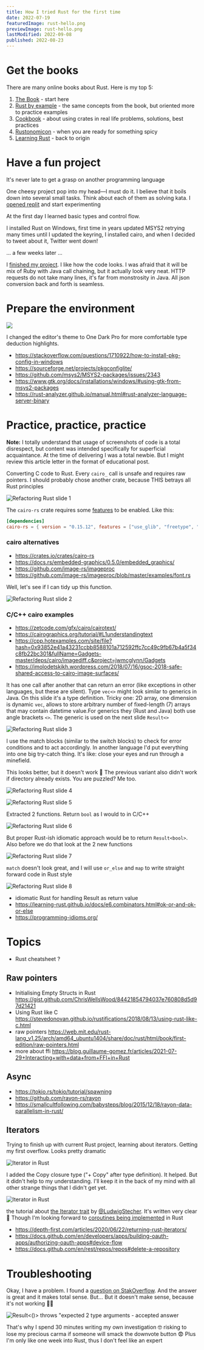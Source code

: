 ```yaml
---
title: How I tried Rust for the first time
date: 2022-07-19
featuredImage: rust-hello.png
previewImage: rust-hello.png
lastModified: 2022-09-08
published: 2022-08-23
---
```



# Get the books

There are many online books about Rust. Here is my top 5:

1. [The Book](https://doc.rust-lang.org/book/ch04-02-references-and-borrowing.html) - start here
2. [Rust by example](https://doc.rust-lang.org/rust-by-example/std/result/question_mark.html) - the same concepts from the book, but oriented more to practice examples
3. [Cookbook](https://rust-lang-nursery.github.io/rust-cookbook/file/read-write.html) - about using crates in real life problems, solutions, best practices
4. [Rustonomicon](https://doc.rust-lang.org/nomicon/send-and-sync.html) - when you are ready for something spicy
5. [Learning Rust](https://learning-rust.github.io/docs/e6.combinators.html#ok-or-and-ok-or-else) - back to origin


# Have a fun project

It's never late to get a grasp on another programming language

One cheesy project pop into my head—I must do it. I believe that it boils down into several small tasks. Think about each of them as solving kata.
I [opened replit](https://replit.com/@stakanmartini/GithubBrush#src/main.rs) and start experimenting

At the first day I learned basic types and control flow.

I installed Rust on Windows, first time in years updated MSYS2 retrying many times until I updated the keyring, I installed cairo, and when I decided to tweet about it, Twitter went down!


... a few weeks later ...

I [finished my project](/projects/github-activity-brush). I like how the code looks. I was afraid that it will be mix of Ruby with Java call chaining, but it actually look very neat. HTTP requests do not take many lines, it's far from monstrosity in Java. All json conversion back and forth is seamless.


# Prepare the environment


![](./rust-mingw-w64-config.png)

I changed the editor's theme to One Dark Pro for more comfortable type deduction highlights.

- https://stackoverflow.com/questions/1710922/how-to-install-pkg-config-in-windows
- https://sourceforge.net/projects/pkgconfiglite/
- https://github.com/msys2/MSYS2-packages/issues/2343
- https://www.gtk.org/docs/installations/windows/#using-gtk-from-msys2-packages
- https://rust-analyzer.github.io/manual.html#rust-analyzer-language-server-binary


# Practice, practice, practice

**Note:** I totally understand that usage of screenshots of code is a total disrespect, but content was intended specifically for superficial acquaintance. At the time of delivering I was a total newbie. But I might review this article letter in the format of educational post.

Converting C code to Rust. Every `cairo_` call is unsafe and requires raw pointers. I should probably chose another crate, because THIS betrays all Rust principles

![Refactoring Rust slide 1](./rust-learning-cairo-1.png)

The `cairo-rs` crate requires some [features](https://doc.rust-lang.org/cargo/reference/features.html) to be enabled. Like this:

```toml
[dependencies]
cairo-rs = { version = "0.15.12", features = ["use_glib", "freetype", "png"] }
```


### cairo alternatives

- https://crates.io/crates/cairo-rs
- https://docs.rs/embedded-graphics/0.5.0/embedded_graphics/
- https://github.com/image-rs/imageproc
- https://github.com/image-rs/imageproc/blob/master/examples/font.rs


Well, let's see if I can tidy up this function. 

![Refactoring Rust slide 2](./rust-learning-cairo-2.png)

### C/C++ cairo examples

- https://zetcode.com/gfx/cairo/cairotext/
- https://cairographics.org/tutorial/#L1understandingtext
- https://cpp.hotexamples.com/site/file?hash=0x93852e41a43231ccbb8588101a712592ffc7cc49c9fb67b4a5f34c8fb22bc301&fullName=Gadgets-master/deps/cairo/imagediff.c&project=jwmcglynn/Gadgets
- https://imolodetskikh.wordpress.com/2018/07/16/gsoc-2018-safe-shared-access-to-cairo-image-surfaces/


It has one call after another that can return an error (like exceptions in other languages, but these are silent). Type `vec<>` might look similar to generics in Java. On this slide it's a type definition. Tricky one: 2D array, one dimension is dynamic `vec`, allows to store arbitrary number of fixed-length (7) arrays that may contain datetime value.For generics they (Rust and Java) both use angle brackets `<>`. The generic is used on the next slide `Result<>`

![Refactoring Rust slide 3](./rust-learning-cairo-3.png)

I use the match blocks (similar to the switch blocks) to check for error conditions and to act accordingly. In another language I'd put everything into one big try-catch thing. It's like: close your eyes and run through a minefield.


This looks better, but it doesn't work 🙂 The previous variant also didn't work if directory already exists. You are puzzled? Me too.


![Refactoring Rust slide 4](./rust-learning-cairo-4.png)

![Refactoring Rust slide 5](./rust-learning-cairo-5.png)

Extracted 2 functions. Return `bool` as I would to in C/C++

![Refactoring Rust slide 6](./rust-learning-cairo-6.png)

But proper Rust-ish idiomatic approach would be to return `Result<bool>`. Also before we do that look at the 2 new functions

![Refactoring Rust slide 7](./rust-learning-cairo-7.png)

`match` doesn't look great, and I will use `or_else` and `map` to write straight forward code in Rust style

![Refactoring Rust slide 8](./rust-learning-cairo-8.png)


- idiomatic Rust for handling Result as return value
- https://learning-rust.github.io/docs/e6.combinators.html#ok-or-and-ok-or-else
- https://programming-idioms.org/



# Topics

- Rust cheatsheet ?

## Raw pointers

- Initialising Empty Structs in Rust https://gist.github.com/ChrisWellsWood/84421854794037e760808d5d97d21421
- Using Rust like C https://stevedonovan.github.io/rustifications/2018/08/13/using-rust-like-c.html
- raw pointers https://web.mit.edu/rust-lang_v1.25/arch/amd64_ubuntu1404/share/doc/rust/html/book/first-edition/raw-pointers.html
- more about ffi https://blog.guillaume-gomez.fr/articles/2021-07-29+Interacting+with+data+from+FFI+in+Rust

## Async

- https://tokio.rs/tokio/tutorial/spawning
- https://github.com/rayon-rs/rayon
- https://smallcultfollowing.com/babysteps/blog/2015/12/18/rayon-data-parallelism-in-rust/


## Iterators

Trying to finish up with current Rust project, learning about iterators. Getting my first overflow. Looks pretty dramatic

![Iterator in Rust](./rust-iterators-stack-overflow.png)

I added the Copy closure type ("+ Copy" after type definition). It helped. But it didn't help to my understanding. I'll keep it in the back of my mind with all other strange things that I didn't get yet.

![Iterator in Rust](./rust-iterators-fixed.png)

the tutorial about [the Iterator trait](https://aloso.github.io/2021/03/09/creating-an-iterator) by [@LudwigStecher](https://twitter.com/LudwigStecher). It's written very clear 👏 Though I'm looking forward to [coroutines being implemented](https://doc.rust-lang.org/beta/unstable-book/language-features/generators.html) in Rust


- https://depth-first.com/articles/2020/06/22/returning-rust-iterators/
- https://docs.github.com/en/developers/apps/building-oauth-apps/authorizing-oauth-apps#device-flow
- https://docs.github.com/en/rest/repos/repos#delete-a-repository


# Troubleshooting

Okay, I have a problem. I found a [question on StakOverflow](https://stackoverflow.com/q/53584631/1104612). And the answer is great and it makes total sense. But… But it doesn't make sense, because it's not working 😵‍💫

![Result<()> throws "expected 2 type arguments - accepted answer](./rust-so-answer-result.png)

That's why I spend 30 minutes writing my own investigation 🤓 risking to lose my precious carma if someone will smack the downvote button 😨 Plus I'm only like one week into Rust, thus I don't feel like an expert